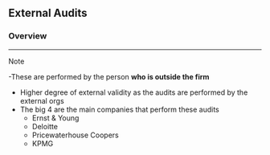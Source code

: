 ## External Audits 

### Overview 
---
>[!note]
>-These are performed by the person **who is outside the firm**
>- Higher degree of external validity as the audits are performed by the external orgs 
>- The big 4 are the main companies that perform these audits 
>	- Ernst & Young
>	- Deloitte 
>	- Pricewaterhouse Coopers 
>	- KPMG

